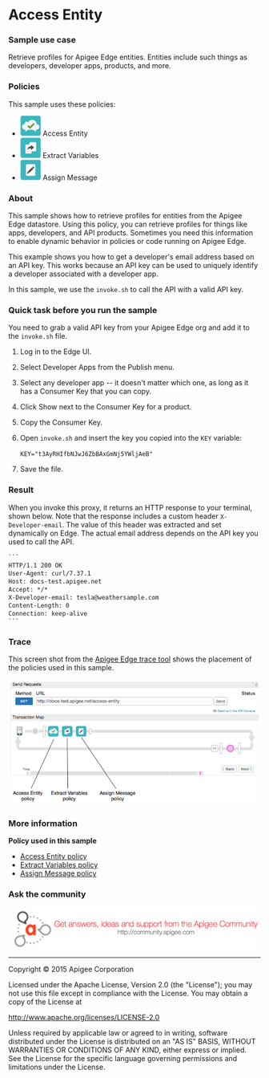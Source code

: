 # Access Entity

### Sample use case

Retrieve profiles for Apigee Edge entities. Entities include such things as developers, developer apps, products, and more. 

### Policies 

This sample uses these policies: 

* ![alt text](../../images/icon-access-entity.jpg "Access Entity policy") Access Entity 
* ![alt text](../../images/icon_policy_extract-variable.jpg "Extract Variables policy") Extract Variables
* ![alt text](../../images/icon-assign-message.jpg "Assign Message policy") Assign Message 

### About

This sample shows how to retrieve profiles for entities from the Apigee Edge
datastore. Using this policy, you can retrieve profiles for things like
apps, developers, and API products. Sometimes you need this information 
to enable dynamic behavior in policies or code running on Apigee Edge.

This example shows you how to get a developer's email address based on 
an API key. This works because an API key can be used to uniquely identify a developer associated with a developer app. 

In this sample, we use the `invoke.sh` to call the API with a valid API key. 

### Quick task before you run the sample

You need to grab a valid API key from your Apigee Edge org and add it to the `invoke.sh` file. 

1. Log in to the Edge UI.
2. Select Developer Apps from the Publish menu. 
3. Select any developer app -- it doesn't matter which one, as long as it has a Consumer Key that you can copy. 
4. Click Show next to the Consumer Key for a product. 
5. Copy the Consumer Key. 
6. Open `invoke.sh` and insert the key you copied into the `KEY` variable:

    `KEY="t3AyRHIfbNJwJ6ZbBAxGmNj5YWljAeB"`

7. Save the file. 


### Result

When you invoke this proxy, it returns an HTTP response to your terminal, shown below. Note that the response includes a custom header `X-Developer-email`. The value of this header was extracted and set dynamically on Edge. The actual email address depends on the API key you used to call the API. 

    ```
    HTTP/1.1 200 OK
    User-Agent: curl/7.37.1
    Host: docs-test.apigee.net
    Accept: */*
    X-Developer-email: tesla@weathersample.com
    Content-Length: 0
    Connection: keep-alive
    ```

### Trace

This screen shot from the [Apigee Edge trace tool](http://apigee.com/docs/api-services/content/using-trace-tool-0) shows the placement of the policies used in this sample. 

![alt text](../../images/access-entity-trace.png)

### More information

**Policy used in this sample**

* [Access Entity policy](http://apigee.com/docs/api-services/reference/access-entity-policy)
* [Extract Variables policy](http://apigee.com/docs/api-services/reference/extract-variables-policy)
* [Assign Message policy](http://apigee.com/docs/api-services/reference/xml-json-policy)

### Ask the community

[![alt text](../../images/apigee-community.png "Apigee Community is a great place to ask questions and find answers about developing API proxies. ")](https://community.apigee.com?via=github)

---

Copyright © 2015 Apigee Corporation

Licensed under the Apache License, Version 2.0 (the "License"); you may not use
this file except in compliance with the License. You may obtain a copy
of the License at

http://www.apache.org/licenses/LICENSE-2.0

Unless required by applicable law or agreed to in writing, software
distributed under the License is distributed on an "AS IS" BASIS,
WITHOUT WARRANTIES OR CONDITIONS OF ANY KIND, either express or implied.
See the License for the specific language governing permissions and
limitations under the License.
